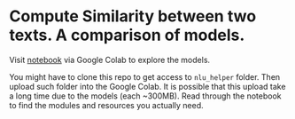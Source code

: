 # Compute Similarity between two texts. A comparison of models.

Visit [notebook](https://github.com/marianelamin/vector-modeling-lsa/blob/master/similarity_model.ipynb) via Google Colab to explore the models.

You might have to clone this repo to get access to `nlu_helper` folder.  Then upload such folder into the Google Colab.  It is possible that this upload take a long time due to the models (each ~300MB).
Read through the notebook to find the modules and resources you actually need.
